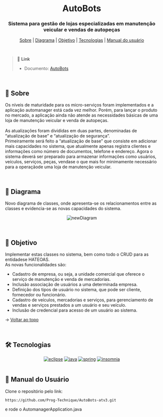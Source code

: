 <div align="center" id=topo>

<h1> AutoBots </h1>
<h3> Sistema para gestão de lojas especializadas em manutenção veicular e vendas de autopeças </h3>

<p>
    <a href="#sobre">Sobre</a> | 
    <a href="#diagrama">Diagrama</a> |
    <a href="#obj">Objetivo</a> |
    <a href="#tec">Tecnologias</a> |  
    <a href="#manual">Manual do usuário</a>
</p>

</div>

<br>

> 🔗 **Link** <br>
> - Documento: [AutoBots](https://github.com/Prog-Technique/AutoBots-atv3/files/11555337/atviii-autoboots-micro-servico-java.pdf)

<br>

<span id="sobre">

## 📑 Sobre
Os níveis de maturidade para os micro-serviços foram implementados e a aplicação automanager está cada vez melhor. Porém, para lançar o produto no mercado, a aplicação ainda não atende as necessidades básicas de uma loja de manutenção veicular e venda de autopeças. <br><br>
As atualizações foram divididas em duas partes, denominadas de “atualização de base” e “atualização de segurança”. <br>
Primeiramente será feito a “atualização de base” que consiste em adicionar mais capacidades no sistema, que atualmente apenas registra clientes e informações como número de documentos, telefone e endereço. Agora o sistema deverá ser preparado para armazenar informações como usuários, veículos, serviços, peças, vendase o que mais for minimamente necessário para a operaçãode uma loja de manutenção veicular.
 
<br>

<span id="diagrama">

## 📰 Diagrama
Novo diagrama de classes, onde apresenta-se os relacionamentos entre as classes e evidencia-se as novas capacidades do sistema.
<div align="center">

![newDiagram](https://github.com/Prog-Technique/AutoBots-atv3/assets/100284976/65b3b94a-edba-4e7d-87ab-7c2ede24ec4e)
</div>
  
<br>
  
<span id="obj">

## 🎯 Objetivo
Implementar estas classes no sistema, bem como todo o CRUD para as entidadese HATEOAS. <br>
As novas funcionalidades são:
  - Cadastro de empresa, ou seja, a unidade comercial que oferece o serviço de manutenção e venda de mercadorias.
  - Inclusão associação de usuários a uma determinada empresa.
  - Definição dos tipos de usuário no sistema, que pode ser cliente, fornecedor ou funcionário.
  - Cadastro de veículos, mercadorias e serviços, para gerenciamento de vendas e serviços prestados a um usuário e seu veículo.
  - Inclusão de credencial para acesso de um usuário ao sistema.

→ [Voltar ao topo](#topo)

<br>

<span id="tec">
  
## 🛠️ Tecnologias
<div align="center">

<a href="https://www.eclipse.org/downloads/" target="blank">
<img src="https://img.shields.io/badge/Eclipse-2C2255?style=for-the-badge&logo=eclipse&logoColor=white" alt="eclipse"/></a> 

<a href="https://www.oracle.com/br/java/technologies/downloads/" target="blank">
<img src="https://img.shields.io/badge/Java-ED8B00?style=for-the-badge&logo=java&logoColor=white" alt="java"/></a> 

<a href="https://spring.io/" target="blank">
<img src="https://img.shields.io/badge/Spring-6DB33F?style=for-the-badge&logo=spring&logoColor=white" alt="spring"/></a> 

<a href="https://insomnia.rest/" target="blank">
<img src="https://camo.githubusercontent.com/7dca196dd7adc5004b07ec192b825cd9935af42a2abe7ff06b8aff268643b6b0/68747470733a2f2f696d672e736869656c64732e696f2f62616467652f496e736f6d6e69612d3538343962653f7374796c653d666f722d7468652d6261646765266c6f676f3d496e736f6d6e6961266c6f676f436f6c6f723d7768697465" alt="insomnia"/></a> 

</div>
  
<br>

<span id="manual">

## :scroll: Manual do Usuário

Clone o repositório pelo link: 

~~~
https://github.com/Prog-Technique/AutoBots-atv3.git
~~~

e rode o AutomanagerApplication.java

